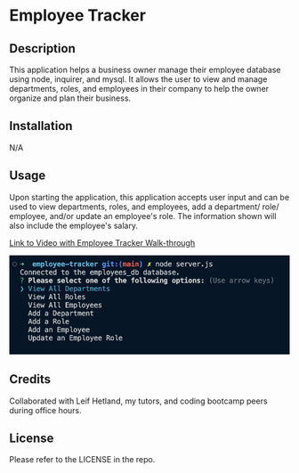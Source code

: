 # Employee Tracker

## Description

This application helps a business owner manage their employee database using node, inquirer, and mysql. It allows the user to view and manage departments, roles, and employees in their company to help the owner organize and plan their business. 

## Installation

N/A

## Usage

Upon starting the application, this application accepts user input and can be used to view departments, roles, and employees, add a department/ role/ employee, and/or update an employee's role. The information shown will also include the employee's salary. 

[Link to Video with Employee Tracker Walk-through](https://github.com/crcarmen23/employee-tracker)


![screenshot](./screenshot.jpg)


## Credits

Collaborated with Leif Hetland, my tutors, and coding bootcamp peers during office hours.

## License

Please refer to the LICENSE in the repo.
